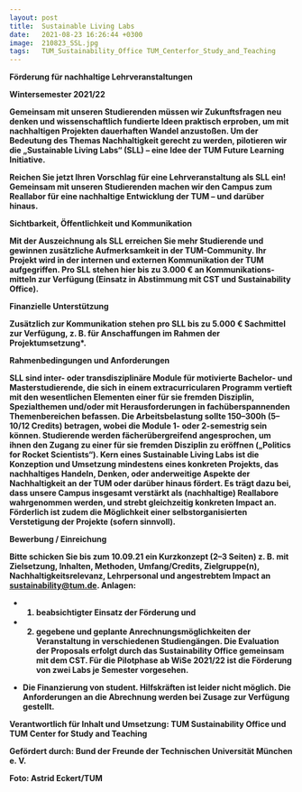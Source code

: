 ```yaml
---
layout: post
title:  Sustainable Living Labs
date:   2021-08-23 16:26:44 +0300
image:  210823_SSL.jpg
tags:   TUM_Sustainability_Office TUM_Centerfor_Study_and_Teaching
---
```

 

<b>Förderung für nachhaltige Lehrveranstaltungen<b>

Wintersemester 2021/22
 
Gemeinsam mit unseren Studierenden müssen wir Zukunftsfragen neu denken und wissenschaftlich fundierte Ideen praktisch erproben, um mit nachhaltigen Projekten dauerhaften Wandel anzustoßen. Um der Bedeutung des Themas Nachhaltigkeit gerecht zu werden, pilotieren wir die „Sustainable Living Labs“ (SLL) – eine Idee der TUM Future Learning Initiative.

<b>Reichen Sie jetzt Ihren Vorschlag für eine Lehrveranstaltung als SLL ein! Gemeinsam mit unseren Studierenden machen wir den Campus zum Reallabor für eine nachhaltige Entwicklung der TUM – und darüber hinaus.<b>




<b>Sichtbarkeit, Öffentlichkeit und Kommunikation<b>


Mit der Auszeichnung als SLL erreichen Sie mehr Studierende und gewinnen zusätzliche Aufmerksamkeit in der TUM-Community. Ihr Projekt wird in der internen und externen Kommunikation der TUM aufgegriffen. Pro SLL stehen hier bis zu 3.000 € an Kommunikations- mitteln zur Verfügung (Einsatz in Abstimmung mit CST und Sustainability Office).


<b>Finanzielle Unterstützung<b>


Zusätzlich zur Kommunikation stehen pro SLL bis zu 5.000 € Sachmittel zur Verfügung, z. B. für Anschaffungen im Rahmen der Projektumsetzung*.


<b>Rahmenbedingungen und Anforderungen<b>


SLL sind inter- oder transdisziplinäre Module für motivierte Bachelor- und Masterstudierende, die sich in einem extracurricularen Programm vertieft mit den wesentlichen Elementen einer für sie fremden Disziplin, Spezialthemen und/oder mit Herausforderungen in fachüberspannenden Themenbereichen befassen. Die Arbeitsbelastung sollte 150–300h (5–10/12 Credits) betragen, wobei die Module 1- oder 2-semestrig sein können. Studierende werden fächerübergreifend angesprochen, um ihnen den Zugang zu einer für sie fremden Disziplin zu eröffnen („Politics for Rocket Scientists“). 
Kern eines Sustainable Living Labs ist die Konzeption und Umsetzung mindestens eines konkreten Projekts, das nachhaltiges Handeln, Denken, oder anderweitige Aspekte der Nachhaltigkeit an der TUM oder darüber hinaus fördert. Es trägt dazu bei, dass unsere Campus insgesamt verstärkt als (nachhaltige) Reallabore wahrgenommen werden, und strebt gleichzeitig konkreten Impact an. Förderlich ist zudem die Möglichkeit einer selbstorganisierten Verstetigung der Projekte (sofern sinnvoll).


<b>Bewerbung / Einreichung<b>

Bitte schicken Sie bis zum 10.09.21 ein Kurzkonzept (2–3 Seiten) z. B. mit Zielsetzung, Inhalten, Methoden, Umfang/Credits, Zielgruppe(n), Nachhaltigkeitsrelevanz, Lehrpersonal und angestrebtem Impact an sustainability@tum.de. Anlagen: 
* 1) beabsichtigter Einsatz der Förderung und 
* 2) gegebene und geplante Anrechnungsmöglichkeiten der Veranstaltung in verschiedenen Studiengängen.
Die Evaluation der Proposals erfolgt durch das Sustainability Office gemeinsam mit dem CST. Für die Pilotphase ab WiSe 2021/22 ist die Förderung von zwei Labs je Semester vorgesehen.



* Die Finanzierung von student. Hilfskräften ist leider nicht möglich. Die Anforderungen an die Abrechnung werden bei Zusage zur Verfügung gestellt.


Verantwortlich für Inhalt und Umsetzung:
<b>TUM Sustainability Office<b> und <b>TUM Center for Study and Teaching<b>

Gefördert durch:
<b>Bund der Freunde der Technischen Universität München e. V.<b>

Foto: Astrid Eckert/TUM





